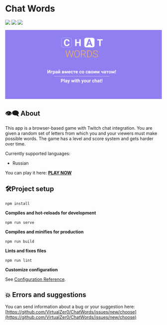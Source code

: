 # Chat Words

<a href="#">
  <img src="https://img.shields.io/github/last-commit/virtualzer0/chatwords"/></a>
<a href="https://isaacontwitch.com" alt="Website">
  <img src="https://img.shields.io/website?down_message=offline&up_message=online&url=https%3A%2F%2Fchatwords.ml" /></a>
<a href="https://vuejs.org" alt="VueJS">
  <img src="https://img.shields.io/github/package-json/dependency-version/virtualzer0/ChatWords/vue" /></a>

![splash](./public/img/cover.png)



## 👁‍🗨 About

This app is a browser-based game with Twitch chat integration. You are given a random set of letters from which you and your viewers must make possible words. The game has a level and score system and gets harder over time.

Currently supported languages:

- Russian



You can play it here: **[PLAY NOW](https://chatwords.ml/)**



## 🛠Project setup

```
npm install
```

**Compiles and hot-reloads for development**

```
npm run serve
```

**Compiles and minifies for production**

```
npm run build
```

**Lints and fixes files**

```
npm run lint
```

**Customize configuration**

See [Configuration Reference](https://cli.vuejs.org/config/).



## 💥 Errors and suggestions

You can send information about a bug or your suggestion here: [https://github.com/VirtualZer0/ChatWords/issues/new/choose](https://github.com/VirtualZer0/ChatWords/issues/new/choose)
